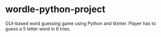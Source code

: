 # wordle-python-project
GUI-based word guessing game using Python and tkinter. Player has to guess a 5 letter word in 6 tries.
